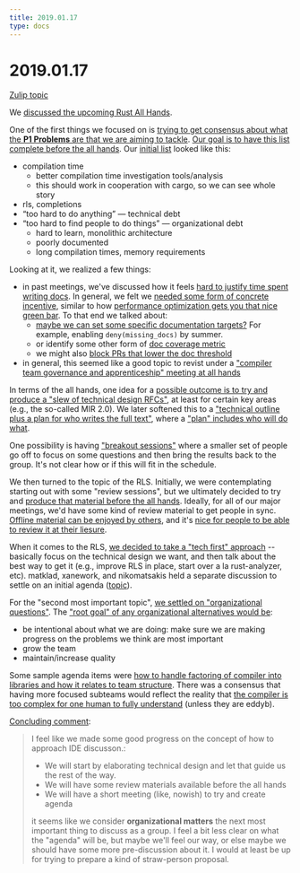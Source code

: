 ```yaml
---
title: 2019.01.17
type: docs
---
```

# 2019.01.17

[Zulip topic](https://rust-lang.zulipchat.com/#narrow/stream/131828-t-compiler/topic/steering.20meeting.202019-01-17)

We [discussed the upcoming Rust All Hands](https://rust-lang.zulipchat.coma/#narrow/stream/131828-t-compiler/topic/steering.20meeting.202019-01-17/near/156373953). 

One of the first things we focused on is [trying to get consensus
about what the **P1 Problems** are that we are aiming to
tackle](https://rust-lang.zulipchat.com/#narrow/stream/131828-t-compiler/topic/steering.20meeting.202019-01-17/near/156374223).
[Our goal is to have this list complete before the all
hands](https://rust-lang.zulipchat.com/#narrow/stream/131828-t-compiler/topic/steering.20meeting.202019-01-17/near/156375133).
Our [initial
list](https://rust-lang.zulipchat.com/#narrow/stream/131828-t-compiler/topic/steering.20meeting.202019-01-17/near/156374353)
looked like this:

- compilation time
  - better compilation time investigation tools/analysis
  - this should work in cooperation with cargo, so we can see whole story
- rls, completions
- “too hard to do anything” — technical debt
- “too hard to find people to do things” — organizational debt
  - hard to learn, monolithic architecture
  - poorly documented
  - long compilation times, memory requirements

Looking at it, we realized a few things:

- in past meetings, we've discussed how it feels [hard to justify time spent writing docs](https://rust-lang.zulipchat.com/#narrow/stream/131828-t-compiler/topic/steering.20meeting.202019-01-17/near/156374713). In general, we felt we [needed some form of concrete incentive](https://rust-lang.zulipchat.com/#narrow/stream/131828-t-compiler/topic/steering.20meeting.202019-01-17/near/156374924), similar to how [performance optimization gets you that nice green bar](https://rust-lang.zulipchat.com/#narrow/stream/131828-t-compiler/topic/steering.20meeting.202019-01-17/near/156374984). To that end we talked about:
    - [maybe we can set some specific documentation targets?](https://rust-lang.zulipchat.com/#narrow/stream/131828-t-compiler/topic/steering.20meeting.202019-01-17/near/156374831) For example, enabling `deny(missing_docs)` by summer.
    - or identify some other form of [doc coverage metric](https://rust-lang.zulipchat.com/#narrow/stream/131828-t-compiler/topic/steering.20meeting.202019-01-17/near/156374860)
    - we might also [block PRs that lower the doc threshold](https://rust-lang.zulipchat.com/#narrow/stream/131828-t-compiler/topic/steering.20meeting.202019-01-17/near/156375096)
- in general, this seemed like a good topic to revist under a ["compiler team governance and apprenticeship" meeting at all hands](https://rust-lang.zulipchat.com/#narrow/stream/131828-t-compiler/topic/steering.20meeting.202019-01-17/near/156375119)

In terms of the all hands, one idea for a [possible outcome is to try
and produce a "slew of technical design
RFCs"](https://rust-lang.zulipchat.com/#narrow/stream/131828-t-compiler/topic/steering.20meeting.202019-01-17/near/156375133),
at least for certain key areas (e.g., the so-called MIR 2.0). We later
softened this to a ["technical outline plus a plan for who writes the
full
text"](https://rust-lang.zulipchat.com/#narrow/stream/131828-t-compiler/topic/steering.20meeting.202019-01-17/near/156375466),
where a ["plan" includes who will do
what](https://rust-lang.zulipchat.com/#narrow/stream/131828-t-compiler/topic/steering.20meeting.202019-01-17/near/156375486).

One possibility is having ["breakout
sessions"](https://rust-lang.zulipchat.com/#narrow/stream/131828-t-compiler/topic/steering.20meeting.202019-01-17/near/156375605)
where a smaller set of people go off to focus on some questions and
then bring the results back to the group. It's not clear how or if
this will fit in the schedule.

We then turned to the topic of the RLS. Initially, we were
contemplating starting out with some "review sessions", but we
ultimately decided to try and [produce that material before the all
hands](https://rust-lang.zulipchat.com/#narrow/stream/131828-t-compiler/topic/steering.20meeting.202019-01-17/near/156376045). Ideally,
for all of our major meetings, we'd have some kind of review material
to get people in sync. [Offline material can be enjoyed by
others](https://rust-lang.zulipchat.com/#narrow/stream/131828-t-compiler/topic/steering.20meeting.202019-01-17/near/156376208),
and it's [nice for people to be able to review it at their
liesure](https://rust-lang.zulipchat.com/#narrow/stream/131828-t-compiler/topic/steering.20meeting.202019-01-17/near/156376209).

When it comes to the RLS, [we decided to take a "tech first"
approach](https://rust-lang.zulipchat.com/#narrow/stream/131828-t-compiler/topic/steering.20meeting.202019-01-17/near/156376502)
-- basically focus on the technical design we want, and then talk
about the best way to get it (e.g., improve RLS in place, start over a
la rust-analyzer, etc). matklad, xanework, and nikomatsakis held a
separate discussion to settle on an initial agenda
([topic](https://rust-lang.zulipchat.com/#narrow/stream/131828-t-compiler/topic/ide.20design.20meeting)).

For the "second most important topic", [we settled on "organizational
questions"](https://rust-lang.zulipchat.com/#narrow/stream/131828-t-compiler/topic/steering.20meeting.202019-01-17/near/156377313). The ["root goal" of any organizational alternatives would be](https://rust-lang.zulipchat.com/#narrow/stream/131828-t-compiler/topic/steering.20meeting.202019-01-17/near/156377810):

- be intentional about what we are doing: make sure we are making progress on the problems we think are most important
- grow the team
- maintain/increase quality 

Some sample agenda items were [how to handle factoring of compiler
into libraries and how it relates to team
structure](https://rust-lang.zulipchat.com/#narrow/stream/131828-t-compiler/topic/steering.20meeting.202019-01-17/near/156377556). There
was a consensus that having more focused subteams would reflect the
reality that [the compiler is too complex for one human to fully
understand](https://rust-lang.zulipchat.com/#narrow/stream/131828-t-compiler/topic/steering.20meeting.202019-01-17/near/156377808)
(unless they are eddyb).

[Concluding comment](https://rust-lang.zulipchat.com/#narrow/stream/131828-t-compiler/topic/steering.20meeting.202019-01-17/near/156378043):

> I feel like we made some good progress on the concept of how to approach IDE discusson.:
>
> -  We will start by elaborating technical design and let that guide us the rest of the way.
> - We will have some review materials available before the all hands
> - We will have a short meeting (like, nowish) to try and create agenda
>
> it seems like we consider **organizational matters** the next most
> important thing to discuss as a group. I feel a bit less clear on
> what the "agenda" will be, but maybe we'll feel our way, or else
> maybe we should have some more pre-discussion about it. I would at
> least be up for trying to prepare a kind of straw-person proposal.